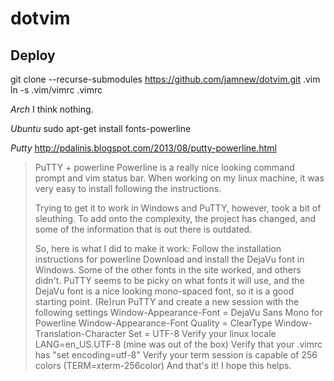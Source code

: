 # dotvim

## Deploy
git clone --recurse-submodules https://github.com/jamnew/dotvim.git .vim
ln -s .vim/vimrc .vimrc

*Arch*
I think nothing.

*Ubuntu*
sudo apt-get install fonts-powerline

*Putty*
http://pdalinis.blogspot.com/2013/08/putty-powerline.html

> PuTTY + powerline
> Powerline is a really nice looking command prompt and vim status bar.  When working on my linux machine, it was very easy to install following the instructions.
>
> Trying to get it to work in Windows and PuTTY, however, took a bit of sleuthing.  To add onto the complexity, the project has changed, and some of the information that is out there is outdated.
>
> So, here is what I did to make it work:
> Follow the installation instructions for powerline
> Download and install the DejaVu font in Windows.  Some of the other fonts in the site worked, and others didn't.  PuTTY seems to be picky on what fonts it will use, and the DejaVu font is a nice looking mono-spaced font, so it is a good starting point.
> (Re)run PuTTY and create a new session with the following settings
> Window-Appearance-Font = DejaVu Sans Mono for Powerline
> Window-Appearance-Font Quality = ClearType
> Window-Translation-Character Set = UTF-8
> Verify your linux locale LANG=en_US.UTF-8  (mine was out of the box)
> Verify that your .vimrc has "set encoding=utf-8"
> Verify your term session is capable of 256 colors (TERM=xterm-256color)
> And that's it!  I hope this helps.
